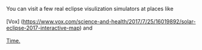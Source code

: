 You can visit a few real eclipse visulization simulators at places like <br /><br /> [Vox] (https://www.vox.com/science-and-health/2017/7/25/16019892/solar-eclipse-2017-interactive-map) and <br /> <br /> [Time.](http://time.com/4882923/total-solar-eclipse-map-places-view/)

